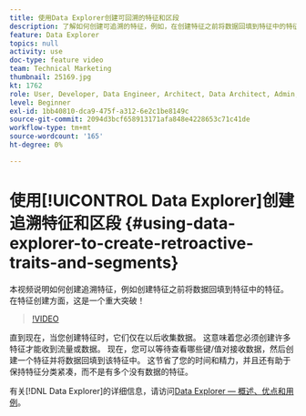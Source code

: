 ```yaml
---
title: 使用Data Explorer创建可回溯的特征和区段
description: 了解如何创建可追溯的特征，例如，在创建特征之前将数据回填到特征中的特征。 在特征创建方面，这是一个重大突破！
feature: Data Explorer
topics: null
activity: use
doc-type: feature video
team: Technical Marketing
thumbnail: 25169.jpg
kt: 1762
role: User, Developer, Data Engineer, Architect, Data Architect, Admin, Leader
level: Beginner
exl-id: 1bb40810-dca9-475f-a312-6e2c1be8149c
source-git-commit: 2094d3bcf658913171afa848e4228653c71c41de
workflow-type: tm+mt
source-wordcount: '165'
ht-degree: 0%

---
```


# 使用[!UICONTROL Data Explorer]创建追溯特征和区段 {#using-data-explorer-to-create-retroactive-traits-and-segments}

本视频说明如何创建追溯特征，例如创建特征之前将数据回填到特征中的特征。 在特征创建方面，这是一个重大突破！

>[!VIDEO](https://video.tv.adobe.com/v/25169/?quality=12)

直到现在，当您创建特征时，它们仅在以后收集数据。 这意味着您必须创建许多特征才能收到流量或数据。 现在，您可以等待查看哪些键/值对接收数据，然后创建一个特征并将数据回填到该特征中。 这节省了您的时间和精力，并且还有助于保持特征分类紧凑，而不是有多个没有数据的特征。

有关[!DNL Data Explorer]的详细信息，请访问[Data Explorer — 概述、优点和用例](https://experiencecloud.adobe.com/resources/help/zh_CN/aam/data-explorer.html)。
